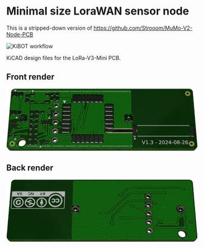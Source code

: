 # Minimal size LoraWAN sensor node

This is a stripped-down version of https://github.com/Strooom/MuMo-V2-Node-PCB

![KiBOT workflow](https://github.com/strooom/LoRa-V3-Mini-PCB/actions/workflows/checkandgenerate.yml/badge.svg)

KiCAD design files for the LoRa-V3-Mini PCB.

## Front render
![Alt text](outputs/pcb/LoRa-V3-Mini-PCB-3D_blender_001.png)

## Back render
![Alt text](outputs/pcb/LoRa-V3-Mini-PCB-3D_blender_002.png)
